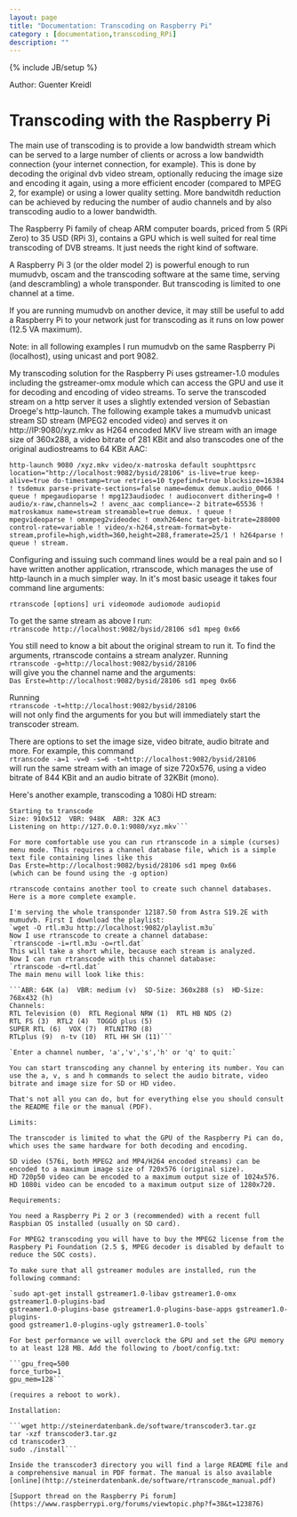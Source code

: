 ```yaml
---
layout: page
title: "Documentation: Transcoding on Raspberry Pi"
category : [documentation,transcoding_RPi]
description: ""
---
```

{% include JB/setup %}

Author: Guenter Kreidl

# Transcoding with the Raspberry Pi

The main use of transcoding is to provide a low bandwidth stream which can be served to a large number of clients or across a low bandwidth connection (your internet connection, for example). This is done by decoding the original dvb video stream, optionally reducing the image size and encoding it again, using a more efficient encoder (compared to MPEG 2, for example) or using a lower quality setting. More bandwitdh reduction can be achieved by reducing the number of audio channels and by also transcoding audio to a lower bandwidth.

The Raspberry Pi family of cheap ARM computer boards, priced from 5 (RPi Zero) to 35 USD (RPi 3), contains a GPU which is well suited for real time transcoding of DVB streams. It just needs the right kind of software.

A Raspberry Pi 3 (or the older model 2) is powerful enough to run mumudvb, oscam and the transcoding software at the same time, serving (and descrambling) a whole transponder. But transcoding is limited to one channel at a time.

If you are running mumudvb on another device, it may still be useful to add a Raspberry Pi to your network just for transcoding as it runs on low power (12.5 VA maximum).

Note: in all following examples I run mumudvb on the same Raspberry Pi (localhost), using unicast and port 9082.

My transcoding solution for the Raspberry Pi uses gstreamer-1.0 modules including the gstreamer-omx module which can access the GPU and use it for decoding and encoding of video streams. To serve the transcoded stream on a http server it uses a slightly extended version of Sebastian Droege's http-launch. The following example takes a mumudvb unicast stream SD stream (MPEG2 encoded video) and serves it on http://IP:9080/xyz.mkv as H264 encoded MKV live stream with an image size of 360x288, a video bitrate of 281 KBit and also transcodes one of the original audiostreams to 64 KBit AAC: 

`http-launch 9080 /xyz.mkv video/x-matroska default souphttpsrc location="http://localhost:9082/bysid/28106" is-live=true keep-alive=true do-timestamp=true retries=10 typefind=true blocksize=16384 ! tsdemux parse-private-sections=false name=demux demux.audio_0066 ! queue ! mpegaudioparse ! mpg123audiodec ! audioconvert dithering=0 ! audio/x-raw,channels=2 ! avenc_aac compliance=-2 bitrate=65536 ! matroskamux name=stream streamable=true demux. ! queue ! mpegvideoparse ! omxmpeg2videodec ! omxh264enc target-bitrate=288000 control-rate=variable ! video/x-h264,stream-format=byte-stream,profile=high,width=360,height=288,framerate=25/1 ! h264parse ! queue ! stream.`

Configuring and issuing such command lines would be a real pain and so I have written another application, rtranscode, which manages the use of http-launch in a much simpler way. In it's most basic useage it takes four command line arguments:

`rtranscode [options] uri videomode audiomode audiopid`

To get the same stream as above I run:  
`rtranscode http://localhost:9082/bysid/28106 sd1 mpeg 0x66`

You still need to know a bit about the original stream to run it. To find the arguments, rtranscode contains a stream analyzer. Running  
`rtranscode -g=http://localhost:9082/bysid/28106`  
will give you the channel name and the arguments:  
`Das Erste=http://localhost:9082/bysid/28106 sd1 mpeg 0x66`

Running  
`rtranscode -t=http://localhost:9082/bysid/28106`  
will not only find the arguments for you but will immediately start the transcoder stream.  

There are options to set the image size, video bitrate, audio bitrate and more. For example, this command  
`rtranscode -a=1 -v=0 -s=6 -t=http://localhost:9082/bysid/28106`  
will run the same stream with an image of size 720x576, using a video bitrate of 844 KBit and an audio bitrate of 32KBit (mono).

Here's another example, transcoding a 1080i HD stream:  
```rtranscode -a=1 -v=0 -h=3 -t=http://localhost:9082/bysid/108  
Starting to transcode  
Size: 910x512  VBR: 948K  ABR: 32K AC3  
Listening on http://127.0.0.1:9080/xyz.mkv```  

For more comfortable use you can run rtranscode in a simple (curses) menu mode. This requires a channel database file, which is a simple text file containing lines like this  
Das Erste=http://localhost:9082/bysid/28106 sd1 mpeg 0x66  
(which can be found using the -g option)

rtranscode contains another tool to create such channel databases. Here is a more complete example.

I'm serving the whole transponder 12187.50 from Astra S19.2E with mumudvb. First I download the playlist:  
`wget -O rtl.m3u http://localhost:9082/playlist.m3u`  
Now I use rtranscode to create a channel database:  
`rtranscode -i=rtl.m3u -o=rtl.dat`  
This will take a short while, because each stream is analyzed.  
Now I can run rtranscode with this channel database:  
`rtranscode -d=rtl.dat`  
The main menu will look like this:  

```ABR: 64K (a)  VBR: medium (v)  SD-Size: 360x288 (s)  HD-Size: 768x432 (h)  
Channels:  
RTL Television (0)  RTL Regional NRW (1)  RTL HB NDS (2)  
RTL FS (3)  RTL2 (4)  TOGGO plus (5)  
SUPER RTL (6)  VOX (7)  RTLNITRO (8)  
RTLplus (9)  n-tv (10)  RTL HH SH (11)```  
  
`Enter a channel number, 'a','v','s','h' or 'q' to quit:`  

You can start transcoding any channel by entering its number. You can use the a, v, s and h commands to select the audio bitrate, video bitrate and image size for SD or HD video.

That's not all you can do, but for everything else you should consult the README file or the manual (PDF).

Limits:

The transcoder is limited to what the GPU of the Raspberry Pi can do, which uses the same hardware for both decoding and encoding.

SD video (576i, both MPEG2 and MP4/H264 encoded streams) can be encoded to a maximum image size of 720x576 (original size).  
HD 720p50 video can be encoded to a maximum output size of 1024x576.  
HD 1080i video can be encoded to a maximum output size of 1280x720.  

Requirements:

You need a Raspberry Pi 2 or 3 (recommended) with a recent full Raspbian OS installed (usually on SD card).

For MPEG2 transcoding you will have to buy the MPEG2 license from the Raspbery Pi Foundation (2.5 $, MPEG decoder is disabled by default to reduce the SOC costs).

To make sure that all gstreamer modules are installed, run the following command:

`sudo apt-get install gstreamer1.0-libav gstreamer1.0-omx gstreamer1.0-plugins-bad
gstreamer1.0-plugins-base gstreamer1.0-plugins-base-apps gstreamer1.0-plugins-
good gstreamer1.0-plugins-ugly gstreamer1.0-tools`

For best performance we will overclock the GPU and set the GPU memory to at least 128 MB. Add the following to /boot/config.txt:

```gpu_freq=500  
force_turbo=1  
gpu_mem=128```  

(requires a reboot to work).

Installation:

```wget http://steinerdatenbank.de/software/transcoder3.tar.gz  
tar -xzf transcoder3.tar.gz  
cd transcoder3  
sudo ./install```  

Inside the transcoder3 directory you will find a large README file and a comprehensive manual in PDF format. The manual is also available [online](http://steinerdatenbank.de/software/rtranscode_manual.pdf)

[Support thread on the Raspberry Pi forum](https://www.raspberrypi.org/forums/viewtopic.php?f=38&t=123876)
